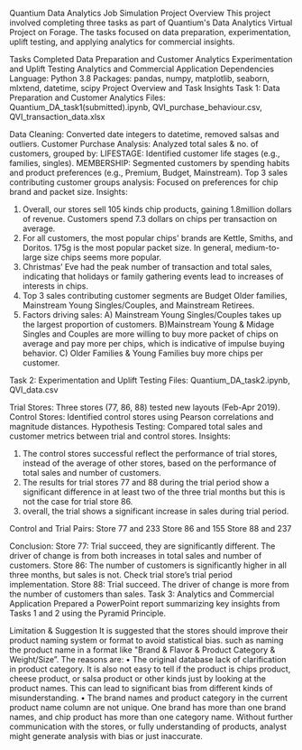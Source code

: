 Quantium Data Analytics Job Simulation Project
Overview
This project involved completing three tasks as part of Quantium's Data Analytics Virtual Project on Forage. The tasks focused on data preparation, experimentation, uplift testing, and applying analytics for commercial insights.

Tasks Completed
Data Preparation and Customer Analytics
Experimentation and Uplift Testing
Analytics and Commercial Application
Dependencies
Language: Python 3.8
Packages: pandas, numpy, matplotlib, seaborn, mlxtend, datetime, scipy
Project Overview and Task Insights
Task 1: Data Preparation and Customer Analytics
Files: Quantium_DA_task1(submitted).ipynb, QVI_purchase_behaviour.csv, QVI_transaction_data.xlsx

Data Cleaning: Converted date integers to datetime, removed salsas and outliers.
Customer Purchase Analysis: Analyzed total sales & no. of customers, grouped by:
LIFESTAGE: Identified customer life stages (e.g., families, singles).
MEMBERSHIP: Segmented customers by spending habits and product preferences (e.g., Premium, Budget, Mainstream).
Top 3 sales contributing customer groups analysis: Focused on preferences for chip brand and packet size.
Insights:

1. Overall, our stores sell 105 kinds chip products, gaining 1.8million dollars of revenue. Customers spend 7.3 dollars on chips per transaction on average.
2. For all customers, the most popular chips' brands are Kettle, Smiths, and Doritos. 175g is the most popular packet size. In general, medium-to-large size chips seems more popular.
3. Christmas’ Eve had the peak number of transaction and total sales, indicating that holidays or family gathering events lead to increases of interests in chips.
4. Top 3 sales contributing customer segments are Budget Older families, Mainstream Young Singles/Couples, and Mainstream Retirees.
5. Factors driving sales: A) Mainstream Young Singles/Couples takes up the largest proportion of customers. B)Mainstream Young & Midage Singles and Couples are more willing to buy more packet of chips on average and pay more per chips, which is indicative of impulse buying behavior. C) Older Families & Young Families buy more chips per customer.

Task 2: Experimentation and Uplift Testing
Files: Quantium_DA_task2.ipynb, QVI_data.csv

Trial Stores: Three stores (77, 86, 88) tested new layouts (Feb-Apr 2019).
Control Stores: Identified control stores using Pearson correlations and magnitude distances.
Hypothesis Testing: Compared total sales and customer metrics between trial and control stores.
Insights:
1. The control stores successful reflect the performance of trial stores, instead of the average of other stores, based on the performance of total sales and number of customers.
2. The results for trial stores 77 and 88 during the trial period show a significant difference in at least two of the three trial months but this is not the case for trial store 86.
3. overall, the trial shows a significant increase in sales during trial period.

Control and Trial Pairs:
Store 77 and 233
Store 86 and 155
Store 88 and 237

Conclusion:
Store 77: Trial succeed, they are significantly different. The driver of change is from both increases in total sales and number of customers.
Store 86: The number of customers is significantly higher in all three months, but sales is not. Check trial store’s trial period implementation.
Store 88: Trial succeed. The driver of change is more from the number of customers than sales.
Task 3: Analytics and Commercial Application
Prepared a PowerPoint report summarizing key insights from Tasks 1 and 2 using the Pyramid Principle.

Limitation & Suggestion
It is suggested that the stores should improve their product naming system or format to avoid statistical bias. such as naming the product name in a format like "Brand & Flavor & Product Category & Weight/Size”.
The reasons are:
• The original database lack of clarification in product category. It is also not easy to tell if the
product is chips product, cheese product, or salsa product or other kinds just by looking at the
product names. This can lead to significant bias from different kinds of misunderstanding.
• The brand names and product category in the current product name column are not unique. One
brand has more than one brand names, and chip product has more than one category name. Without further communication with the stores, or fully understanding of products, analyst might generate analysis with bias or just inaccurate.
